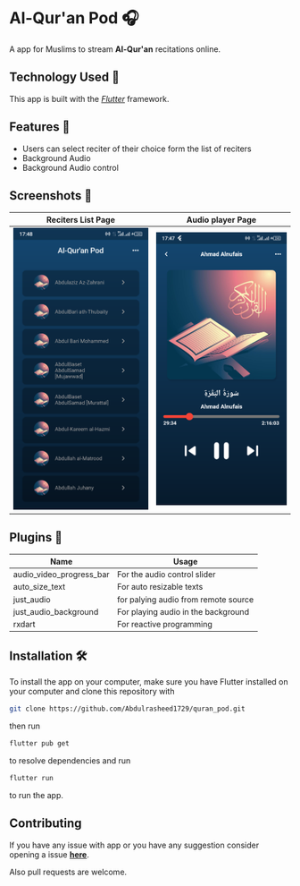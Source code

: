 # Al-Qur'an Pod 🎧
A app for Muslims to stream **Al-Qur'an** recitations online.

## Technology Used 🔧
This app is built with the [*Flutter*](https://flutter.dev) framework.
## Features 🧩

* Users can select reciter of their choice form the list of reciters
* Background Audio 
* Background Audio control

## Screenshots 📸
|Reciters List Page|Audio player Page|
|---|---|
|![Reciters List Page](screenshots/reciters-list-page.png "Reciters List page")|![About me Page](screenshots/audioplayer-page.png "Audioplayer Page")| 


## Plugins 🔌 
|Name|Usage|
|--|--|
|audio_video_progress_bar| For the audio control slider|
|auto_size_text| For auto resizable texts|
|just_audio| for palying audio from remote source |
|just_audio_background| For playing audio in the background|
|rxdart| For reactive programming|


## Installation 🛠️
To install the app on your computer, make sure you have Flutter installed on your computer and clone this repository with

```sh
git clone https://github.com/Abdulrasheed1729/quran_pod.git
```
then run 
```sh
flutter pub get
```
to resolve dependencies and run
```sh
flutter run
```
to run the app.

## Contributing 

If you have any issue with app or you have any suggestion consider opening a issue [**here**](https://github.com/Abdulrasheed1729/quran_pod/issues).

Also pull requests are welcome.
